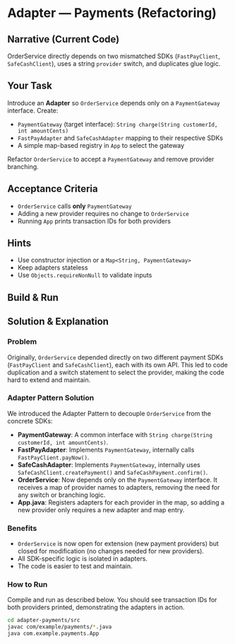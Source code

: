 # Adapter — Payments (Refactoring)

## Narrative (Current Code)
OrderService directly depends on two mismatched SDKs (`FastPayClient`, `SafeCashClient`), uses a string `provider` switch, and duplicates glue logic.

## Your Task
Introduce an **Adapter** so `OrderService` depends only on a `PaymentGateway` interface. Create:
- `PaymentGateway` (target interface): `String charge(String customerId, int amountCents)`
- `FastPayAdapter` and `SafeCashAdapter` mapping to their respective SDKs
- A simple map-based registry in `App` to select the gateway

Refactor `OrderService` to accept a `PaymentGateway` and remove provider branching.

## Acceptance Criteria
- `OrderService` calls **only** `PaymentGateway`
- Adding a new provider requires no change to `OrderService`
- Running `App` prints transaction IDs for both providers

## Hints
- Use constructor injection or a `Map<String, PaymentGateway>`
- Keep adapters stateless
- Use `Objects.requireNonNull` to validate inputs

## Build & Run

## Solution & Explanation

### Problem
Originally, `OrderService` depended directly on two different payment SDKs (`FastPayClient` and `SafeCashClient`), each with its own API. This led to code duplication and a switch statement to select the provider, making the code hard to extend and maintain.

### Adapter Pattern Solution
We introduced the Adapter Pattern to decouple `OrderService` from the concrete SDKs:

- **PaymentGateway**: A common interface with `String charge(String customerId, int amountCents)`.
- **FastPayAdapter**: Implements `PaymentGateway`, internally calls `FastPayClient.payNow()`.
- **SafeCashAdapter**: Implements `PaymentGateway`, internally uses `SafeCashClient.createPayment()` and `SafeCashPayment.confirm()`.
- **OrderService**: Now depends only on the `PaymentGateway` interface. It receives a map of provider names to adapters, removing the need for any switch or branching logic.
- **App.java**: Registers adapters for each provider in the map, so adding a new provider only requires a new adapter and map entry.

### Benefits
- `OrderService` is now open for extension (new payment providers) but closed for modification (no changes needed for new providers).
- All SDK-specific logic is isolated in adapters.
- The code is easier to test and maintain.

### How to Run
Compile and run as described below. You should see transaction IDs for both providers printed, demonstrating the adapters in action.
```bash
cd adapter-payments/src
javac com/example/payments/*.java
java com.example.payments.App
```
